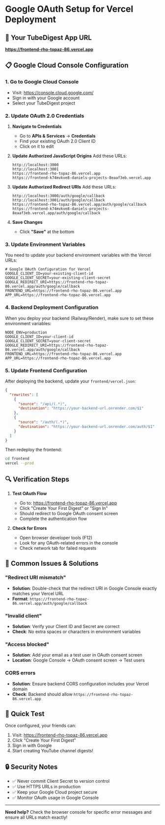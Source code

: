 # Google OAuth Setup for Vercel Deployment

## 🚀 Your TubeDigest App URL
**https://frontend-rho-topaz-86.vercel.app**

## 📋 Google Cloud Console Configuration

### 1. Go to Google Cloud Console
- Visit: https://console.cloud.google.com/
- Sign in with your Google account
- Select your TubeDigest project

### 2. Update OAuth 2.0 Credentials

1. **Navigate to Credentials**
   - Go to **APIs & Services** → **Credentials**
   - Find your existing OAuth 2.0 Client ID
   - Click on it to edit

2. **Update Authorized JavaScript Origins**
   Add these URLs:
   ```
   http://localhost:3000
   http://localhost:3001
   https://frontend-rho-topaz-86.vercel.app
   https://frontend-k74mvkve8-daniels-projects-8eaaf3eb.vercel.app
   ```

3. **Update Authorized Redirect URIs**
   Add these URLs:
   ```
   http://localhost:3000/auth/google/callback
   http://localhost:3001/auth/google/callback
   https://frontend-rho-topaz-86.vercel.app/auth/google/callback
   https://frontend-k74mvkve8-daniels-projects-8eaaf3eb.vercel.app/auth/google/callback
   ```

4. **Save Changes**
   - Click **"Save"** at the bottom

### 3. Update Environment Variables

You need to update your backend environment variables with the Vercel URLs:

```env
# Google OAuth Configuration for Vercel
GOOGLE_CLIENT_ID=your-existing-client-id
GOOGLE_CLIENT_SECRET=your-existing-client-secret
GOOGLE_REDIRECT_URI=https://frontend-rho-topaz-86.vercel.app/auth/google/callback
FRONTEND_URL=https://frontend-rho-topaz-86.vercel.app
APP_URL=https://frontend-rho-topaz-86.vercel.app
```

### 4. Backend Deployment Configuration

When you deploy your backend (Railway/Render), make sure to set these environment variables:

```env
NODE_ENV=production
GOOGLE_CLIENT_ID=your-client-id
GOOGLE_CLIENT_SECRET=your-client-secret
GOOGLE_REDIRECT_URI=https://frontend-rho-topaz-86.vercel.app/auth/google/callback
FRONTEND_URL=https://frontend-rho-topaz-86.vercel.app
APP_URL=https://frontend-rho-topaz-86.vercel.app
```

### 5. Update Frontend Configuration

After deploying the backend, update your `frontend/vercel.json`:

```json
{
  "rewrites": [
    {
      "source": "/api/(.*)",
      "destination": "https://your-backend-url.onrender.com/$1"
    },
    {
      "source": "/auth/(.*)",
      "destination": "https://your-backend-url.onrender.com/auth/$1"
    }
  ]
}
```

Then redeploy the frontend:
```bash
cd frontend
vercel --prod
```

## 🔍 Verification Steps

1. **Test OAuth Flow**
   - Go to: https://frontend-rho-topaz-86.vercel.app
   - Click "Create Your First Digest" or "Sign In"
   - Should redirect to Google OAuth consent screen
   - Complete the authentication flow

2. **Check for Errors**
   - Open browser developer tools (F12)
   - Look for any OAuth-related errors in the console
   - Check network tab for failed requests

## 🚨 Common Issues & Solutions

### "Redirect URI mismatch"
- **Solution**: Double-check that the redirect URI in Google Console exactly matches your Vercel URL
- **Format**: `https://frontend-rho-topaz-86.vercel.app/auth/google/callback`

### "Invalid client"
- **Solution**: Verify your Client ID and Secret are correct
- **Check**: No extra spaces or characters in environment variables

### "Access blocked"
- **Solution**: Add your email as a test user in OAuth consent screen
- **Location**: Google Console → OAuth consent screen → Test users

### CORS errors
- **Solution**: Ensure backend CORS configuration includes your Vercel domain
- **Check**: Backend should allow `https://frontend-rho-topaz-86.vercel.app`

## 📱 Quick Test

Once configured, your friends can:
1. Visit: https://frontend-rho-topaz-86.vercel.app
2. Click "Create Your First Digest"
3. Sign in with Google
4. Start creating YouTube channel digests!

## 🔒 Security Notes

- ✅ Never commit Client Secret to version control
- ✅ Use HTTPS URLs in production
- ✅ Keep your Google Cloud project secure
- ✅ Monitor OAuth usage in Google Console

---

**Need help?** Check the browser console for specific error messages and ensure all URLs match exactly!
